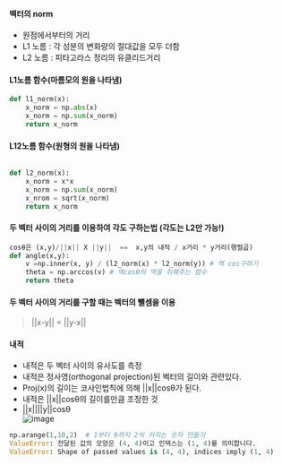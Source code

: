 #### 벡터의 norm
- 원점에서부터의 거리
- L1 노름 : 각 성분의 변화량의 절대값을 모두 더함
- L2 노름 : 피타고라스 정리의 유클리드거리

#### L1노름 함수(마름모의 원을 나타냄)
```python
def l1_norm(x):
	x_norm = np.abs(x)
	x_norm = np.sum(x_norm)
	return x_norm
```
#### L12노름 함수(원형의 원을 나타냄)
```python

def l2_norm(x):
	x_norm = x*x
	x_norm = np.sum(x_norm)
	x_nrom = sqrt(x_norm)
	return x_norm
```

#### 두 벡터 사이의 거리를 이용하여 각도 구하는법 (각도는 L2만 가능!)
```python
cosθ은 (x,y)/||x|| X ||y||  ==  x,y의 내적 / x거리 * y거리(행렬곱)
def angle(x,y):
	v =np.inner(x, y) / (l2_norm(x) * l2_norm(y)) # 역 cos구하기
	theta = np.arccos(v) # 역cosθ의 역을 취해주는 함수
	return theta
```
#### 두 벡터 사이의 거리를 구할 때는 벡터의 뺼셈을 이용   
> ||x-y|| = ||y-x||   

#### 내적
- 내적은 두 벡터 사이의 유사도를 측정   
- 내적은 정사영(orthogonal projection)된 벡터의 길이와 관련있다.
- Proj(x)의 길이는 코사인법칙에 의해 ||x||cosθ가 된다.
- 내적은 ||x||cosθ의 길이를만큼 조정한 것
- ||x||||y||cosθ    
![image](https://user-images.githubusercontent.com/110000734/185742654-a929e1a5-a047-48b8-81f5-144aa3be808b.png)

```python
np.arange(1,10,2)  # 1부터 9까지 2씩 커지는 숫자 만들기
ValueError: 전달된 값의 모양은 (4, 4)이고 인덱스는 (1, 4)를 의미합니다.
ValueError: Shape of passed values is (4, 4), indices imply (1, 4)
```
